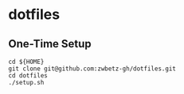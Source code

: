 # dotfiles

## One-Time Setup

```
cd ${HOME}
git clone git@github.com:zwbetz-gh/dotfiles.git
cd dotfiles
./setup.sh
```
